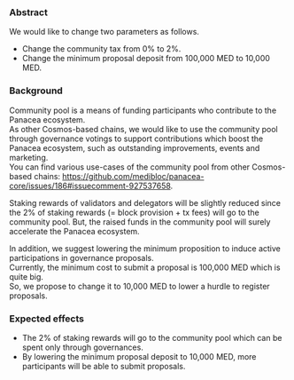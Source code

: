 ### Abstract

We would like to change two parameters as follows.
- Change the community tax from 0% to 2%.
- Change the minimum proposal deposit from 100,000 MED to 10,000 MED.


### Background

Community pool is a means of funding participants who contribute to the Panacea ecosystem.<br/>
As other Cosmos-based chains, we would like to use the community pool through governance votings to support contributions which boost the Panacea ecosystem, such as outstanding improvements, events and marketing.<br/>
You can find various use-cases of the community pool from other Cosmos-based chains: https://github.com/medibloc/panacea-core/issues/186#issuecomment-927537658. 

Staking rewards of validators and delegators will be slightly reduced since the 2% of staking rewards (= block provision + tx fees) will go to the community pool. But, the raised funds in the community pool will surely accelerate the Panacea ecosystem.

In addition, we suggest lowering the minimum proposition to induce active participations in governance proposals.<br/>
Currently, the minimum cost to submit a proposal is 100,000 MED which is quite big.<br/>
So, we propose to change it to 10,000 MED to lower a hurdle to register proposals.


### Expected effects

- The 2% of staking rewards will go to the community pool which can be spent only through governances.
- By lowering the minimum proposal deposit to 10,000 MED, more participants will be able to submit proposals.